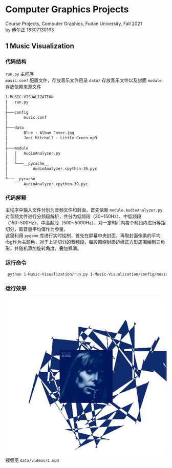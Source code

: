 # Computer Graphics Projects
Course Projects, Computer Graphics, Fudan University, Fall 2021  
by 傅尔正 18307130163

## 1 Music Visualization

### 代码结构
`run.py` 主程序  
`music.conf` 配置文件，存放音乐文件目录
`data/` 存放音乐文件以及封面
`module` 存放依赖来源文件
```
1-MUSIC-VISUALIZATION
│   run.py
│
├───config
│       music.conf
│
├───data
│       Blue - Album Cover.jpg
│       Joni Mitchell - Little Green.mp3
│
├───module
│   │   AudioAnalyzer.py
│   │
│   └───__pycache__
│           AudioAnalyzer.cpython-39.pyc
│
└───__pycache__
        AudioAnalyzer.cpython-39.pyc
```

### 代码解释
主程序中输入文件分别为音频文件和封面，首先依赖 `module.AudioAnalyzer.py` 对音频文件进行分频段解析，共分为低频段（30~150Hz）、中低频段（150~500Hz）、中高频段（500~5000Hz），对一定时间内每个频段内进行等距切分，取音量平均值作为参量。  
这里利用 `pygame` 库进行实时绘制，首先在屏幕中央封面，再取封面像素的平均rbg作为主题色，对于上述切分的音频段，每段围绕封面边缘正方形周围绘制三角形，并随机添加旋转角度，叠加抵消。

### 运行命令
```bash
 python 1-Music-Visualization/run.py 1-Music-Visualization/config/music.conf
 ```

 ### 运行效果
 ![result](data/pics/1-1.jpg)
 视频见 `data/videos/1.mp4`